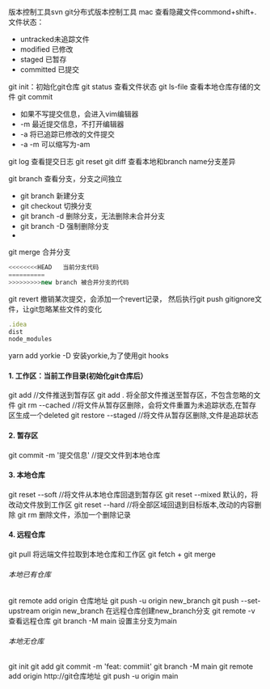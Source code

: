 版本控制工具svn
git分布式版本控制工具
mac 查看隐藏文件commond+shift+.
文件状态：
-  untracked未追踪文件
-  modified 已修改
-  staged 已暂存
-  committed 已提交


git init：初始化git仓库
git status 查看文件状态
git ls-file 查看本地仓库存储的文件
git commit
-   如果不写提交信息，会进入vim编辑器
-   -m 最近提交信息，不打开编辑器
-   -a 将已追踪已修改的文件提交 
-   -a -m 可以缩写为-am
  
git log 查看提交日志
git reset 
git diff <branch name>查看本地和branch name分支差异

git branch 查看分支，分支之间独立
-   git branch <branch name> 新建分支
-   git checkout <branch name> 切换分支
-   git branch -d <branch name>删除分支，无法删除未合并分支
-   git branch -D <branch name>强制删除分支
-   
git merge  合并分支
```js
<<<<<<<<HEAD   当前分支代码
==========
>>>>>>>>>new branch 被合并分支的代码
```
git revert <commit id> 撤销某次提交，会添加一个revert记录， 然后执行git push
gitignore文件，让git忽略某些文件的变化
```js
.idea
dist
node_modules
```


yarn add yorkie -D 安装yorkie,为了使用git hooks


#### 1. 工作区：当前工作目录(初始化git仓库后）
git add <file>  //文件推送到暂存区
git add . 将全部文件推送至暂存区，不包含忽略的文件
git rm --cached <file>  //将文件从暂存区删除，会将文件重置为未追踪状态,在暂存区生成一个deleted
git restore --staged <file> //将文件从暂存区删除,文件是追踪状态


#### 2. 暂存区
git commit -m '提交信息'  //提交文件到本地仓库

#### 3. 本地仓库
git reset --soft <commit id> //将文件从本地仓库回退到暂存区 
git reset --mixed 默认的，将改动文件放到工作区
git reset --hard <commit id> //将全部区域回退到目标版本,改动的内容删除
git rm <file> 删除文件，添加一个删除记录

#### 4. 远程仓库
git pull 将远端文件拉取到本地仓库和工作区
git fetch + git merge 


###### 本地已有仓库
git remote add origin 仓库地址
git push -u origin new_branch 
git push --set-upstream origin new_branch 在远程仓库创建new_branch分支
git remote -v 查看远程仓库
git branch -M main 设置主分支为main

###### 本地无仓库
git init 
git add <file>
git commit -m 'feat: commiit'
git branch -M main
git remote add origin http://git仓库地址
git push -u origin main


